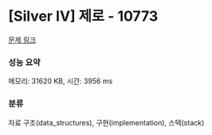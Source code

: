 # [Silver IV] 제로 - 10773 

[문제 링크](https://www.acmicpc.net/problem/10773) 

### 성능 요약

메모리: 31620 KB, 시간: 3956 ms

### 분류

자료 구조(data_structures), 구현(implementation), 스택(stack)


